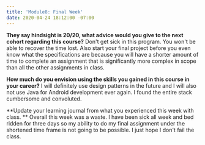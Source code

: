 ```yaml
---
title: 'Module8: Final Week'
date: 2020-04-24 18:12:00 -07:00
---
```


**They say hindsight is 20/20, what advice would you give to the next cohort regarding this course?**
Don't get sick in this program. You won't be able to recover the time lost. Also start your final project before you even know what the specifications are because you will have a shorter amount of time to complete an assignment that is significantly more complex in scope than all the other assignments in class.

**How much do you envision using the skills you gained in this course in your career?**
I will definitely use design patterns in the future and I will also not use Java for Android development ever again. I found the entire stack cumbersome and convoluted. 

**Update your learning journal from what you experienced this week with class. **
Overall this week was a waste. I have been sick all week and bed ridden for three days so my ability to do my final assignment under the shortened time frame is not going to be possible. I just hope I don't fail the class.